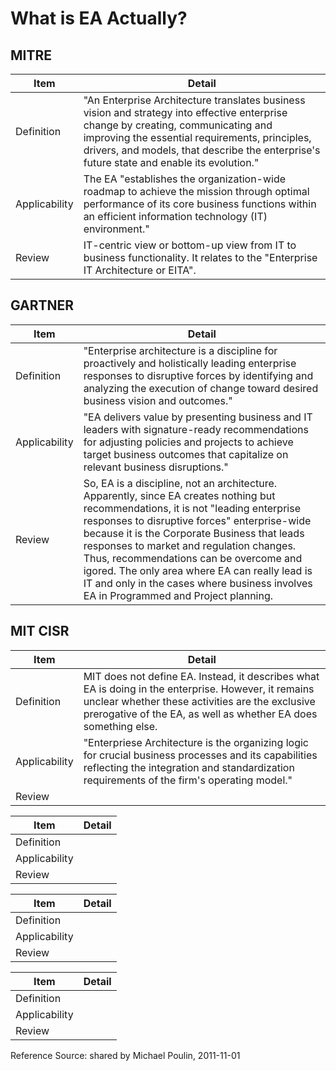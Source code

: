 # What is EA Actually?

## MITRE

| Item | Detail |
| --- | --- |
| Definition | "An Enterprise Architecture translates business vision and strategy into effective enterprise change by creating, communicating and improving the essential requirements, principles, drivers, and models, that describe the enterprise's future state and enable its evolution." |
| Applicability | The EA "establishes the organization-wide roadmap to achieve the mission through optimal performance of its core business functions within an efficient information technology (IT) environment." |
| Review | IT-centric view or bottom-up view from IT to business functionality. It relates to the "Enterprise IT Architecture or EITA". |

## GARTNER

| Item | Detail |
| --- | --- |
| Definition | "Enterprise architecture is a discipline for proactively and holistically leading enterprise responses to disruptive forces by identifying and analyzing the execution of change toward desired business vision and outcomes." |
| Applicability | "EA delivers value by presenting business and IT leaders with signature-ready recommendations for adjusting policies and projects to achieve target business outcomes that capitalize on relevant business disruptions." |
| Review | So, EA is a discipline, not an architecture. Apparently, since EA creates nothing but recommendations, it is not "leading enterprise responses to disruptive forces" enterprise-wide because it is the Corporate Business that leads responses to market and regulation changes. Thus, recommendations can be overcome and igored. The only area where EA can really lead is IT and only in the cases where business involves EA in Programmed and Project planning. |

## MIT CISR

| Item | Detail |
| --- | --- |
| Definition | MIT does not define EA. Instead, it describes what EA is doing in the enterprise. However, it remains unclear whether these activities are the exclusive prerogative of the EA, as well as whether EA does something else. |
| Applicability | "Enterpriese Architecture is the organizing logic for crucial business processes and its capabilities reflecting the integration and standardization requirements of the firm's operating model." |
| Review | |

| Item | Detail |
| --- | --- |
| Definition | |
| Applicability | |
| Review | |

| Item | Detail |
| --- | --- |
| Definition | |
| Applicability | |
| Review | |

| Item | Detail |
| --- | --- |
| Definition | |
| Applicability | |
| Review | |

Reference Source: shared by Michael Poulin, 2011-11-01